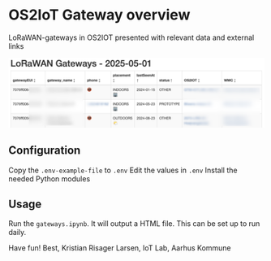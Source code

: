 # OS2IoT Gateway overview
LoRaWAN-gateways in OS2IOT presented with relevant data and external links 

![screenshot of example output](screenshot.png)

## Configuration
Copy the `.env-example-file` to `.env`
Edit the values in `.env`
Install the needed Python modules

## Usage
Run the `gateways.ipynb`. It will output a HTML file. This can be set up to run daily.

Have fun!
Best, Kristian Risager Larsen, IoT Lab, Aarhus Kommune